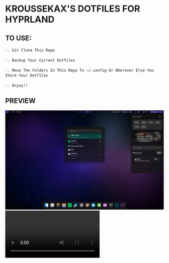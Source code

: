 # KROUSSEKAX'S DOTFILES FOR HYPRLAND

## TO USE:

    -. Git Clone This Repo

    -. Backup Your Current Dotfiles

    -. Move The Folders In This Repo To ~/.config Or Wherever Else You Store Your Dotfiles

    -. Enjoy!!

## PREVIEW

![Alt text](preview.png)
![Alt text](preview.mp4)
